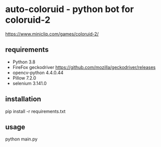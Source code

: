 # auto-coloruid - python bot for coloruid-2
https://www.miniclip.com/games/coloruid-2/
## requirements
* Python 3.8 
* FireFox geckodriver https://github.com/mozilla/geckodriver/releases
* opencv-python 4.4.0.44
* Pillow 7.2.0
* selenium 3.141.0
## installation
pip install -r requirements.txt
## usage
python main.py
